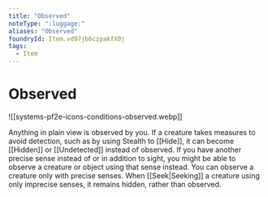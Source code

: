 ```yaml
---
title: "Observed"
noteType: ":luggage:"
aliases: "Observed"
foundryId: Item.vd97jb6czpakfX0j
tags:
  - Item
---
```


# Observed
![[systems-pf2e-icons-conditions-observed.webp]]

Anything in plain view is observed by you. If a creature takes measures to avoid detection, such as by using Stealth to [[Hide]], it can become [[Hidden]] or [[Undetected]] instead of observed. If you have another precise sense instead of or in addition to sight, you might be able to observe a creature or object using that sense instead. You can observe a creature only with precise senses. When [[Seek|Seeking]] a creature using only imprecise senses, it remains hidden, rather than observed.
